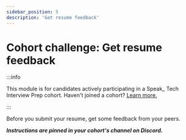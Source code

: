 ```yaml
---
sidebar_position: 5
description: 'Get resume feedback'
---
```


# Cohort challenge: Get resume feedback

:::info

This module is for candidates actively participating in a Speak\_ Tech Interview Prep cohort. Haven't joined a cohort? [Learn more.](/docs/welcome/about-cohorts)

:::

Before you submit your resume, get some feedback from your peers.

**_Instructions are pinned in your cohort's channel on Discord._**
